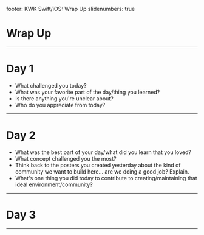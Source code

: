footer: KWK Swift/iOS: Wrap Up
slidenumbers: true

# Wrap Up

---

# Day 1

* What challenged you today?
* What was your favorite part of the day/thing you learned?
* Is there anything you're unclear about?
* Who do you appreciate from today?

---

# Day 2

* What was the best part of your day/what did you learn that you loved?
* What concept challenged you the most?
* Think back to the posters you created yesterday about the kind of community we want to build here... are we doing a good job? Explain.
* What's one thing you did today to contribute to creating/maintaining that ideal environment/community?

---

# Day 3



---

